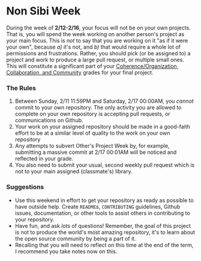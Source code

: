 # Non Sibi Week

During the week of **2/12-2/16**, your focus will not be on your own projects.  That is, you will spend the week working on another person's project as your main focus.  This is _not_ to say that you are working on it "as if it were your own", because _a)_ it's not, and _b)_ that would require a whole lot of permissions and frustrations.  Rather, you should pick (or be assigned to) a project and work to produce a large pull request, or multiple small ones.  This will constitute a significant part of your [Coherence/Organization, Collaboration, and Community](https://nzufelt.github.io/open_source_movement_csc630/assignments/Project.html) grades for your final project.

### The Rules
1. Between Sunday, 2/11 11:59PM and Saturday, 2/17 00:00AM, you _cannot_ commit to your own repository.  The only activity you are allowed to complete on your own repository is accepting pull requests, or communications on Github.
2. Your work on your assigned repository should be made in a good-faith effort to be at a similar level of quality to the work on your own repository
3. Any attempts to subvert Other's Project Week by, for example, submitting a massive commit at 2/17 00:01AM will be noticed and reflected in your grade.
4. You also need to submit your usual, second weekly pull request which is not to your main assigned (classmate's) library.

### Suggestions
* Use this weekend in effort to get your repository as ready as possible to have outside help.  Create `README`s, `CONTRIBUTING` guidelines, Github issues, documentation, or other tools to assist others in contributing to your repository.
* Have fun, and ask _lots_ of questions!  Remember, the goal of this project is not to produce the world's most amazing repository, it's to learn about the open source community by being a part of it.
* Recalling that you will need to reflect on this time at the end of the term, I recommend you take notes now on this.
